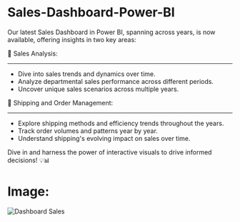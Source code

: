 # Sales-Dashboard-Power-BI

Our latest Sales Dashboard in Power BI, spanning across years, is now available, offering insights in two key areas:

📌 Sales Analysis:
____________________
- Dive into sales trends and dynamics over time.
- Analyze departmental sales performance across different periods.
- Uncover unique sales scenarios across multiple years.

📌 Shipping and Order Management:
____________________
- Explore shipping methods and efficiency trends throughout the years.
- Track order volumes and patterns year by year.
- Understand shipping's evolving impact on sales over time.

Dive in and harness the power of interactive visuals to drive informed decisions! 💡📊

# Image:
![Dashboard Sales](https://github.com/karimdiab97/Sales-Dashboard-Power-BI/assets/101432419/22dfe67b-a1b9-4467-bda0-08189c9b7e54)
